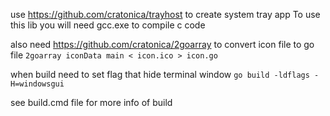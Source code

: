 use https://github.com/cratonica/trayhost to create system tray app
To use this lib you will need gcc.exe to compile c code

also need https://github.com/cratonica/2goarray to convert icon file to go file
`2goarray iconData main < icon.ico > icon.go`

when build need to set flag that hide terminal window
`go build -ldflags -H=windowsgui`

see build.cmd file for more info of build